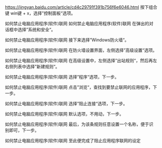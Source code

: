 https://jingyan.baidu.com/article/cd4c29791f391b756f6e6046.html
按下组合键 win键 + x，选择”控制面板“选项。

如何禁止电脑应用程序(软件)联网
如何禁止电脑应用程序(软件)联网
在弹出的对话框中选择”系统和安全“。

如何禁止电脑应用程序(软件)联网
接下来选择”Windows防火墙“。

如何禁止电脑应用程序(软件)联网
在防火墙设置界面，左侧选择”高级设置“选项。

如何禁止电脑应用程序(软件)联网
在高级设置中，左侧选择”出站规则“，然后再左右侧列表中选择”新建规则“。

如何禁止电脑应用程序(软件)联网
选择”程序“选项，下一步。

如何禁止电脑应用程序(软件)联网
点击”浏览“，查找到要禁止联网的应用程序，下一步。

如何禁止电脑应用程序(软件)联网
选择”阻止连接“选项，下一步。

如何禁止电脑应用程序(软件)联网
默认选项，不用动，下一步。

如何禁止电脑应用程序(软件)联网
最后，为该条规则任意设置一个名称，便于识别即可，下一步。

如何禁止电脑应用程序(软件)联网
至此便完成了阻止应用程序联网的设定